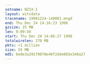 ```yaml
---
setname: NZIX-I
layout: witsdata
tracename: 19981224-140001.mngd
end: Thu Dec 24 14:16:23 1998
gzsize: 25 MB
len: 0:09:56
start: Thu Dec 24 14:06:27 1998
totalwirelen: 270 MB
pkts: <1 million
size: 55 MB
md5: 6e8e3a291f0078e40f2dde065e340a27
---
```


